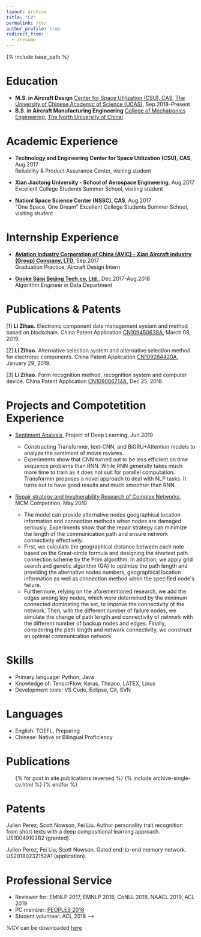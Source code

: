 ```yaml
---
layout: archive
title: "CV"
permalink: /cv/
author_profile: true
redirect_from:
  - /resume
---
```


{% include base_path %}


Education
======
* **M.S. in Aircraft Design** [Center for Space Utilization (CSU), CAS](http://www.csu.cas.cn/), [The University of Chinese Academic of Science (UCAS)](http://www.ucas.ac.cn/), Sep.2018-Present
* **B.S. in Aircraft Manufacturing Engineering** [College of Mechatronics Engineering](http://jdgc.nuc.edu.cn/#tips), [The North University of Chinal](http://www.nuc.edu.cn/)

Academic Experience
======
* **Technology and Engineering Center for Space Utilization (CSU), CAS**, Aug.2017<br />
Reliability \& Product Assurance Center, visiting student

* **Xian Jiaotong University - School of Aerospace Engineering**, Aug.2017<br />
Excellent College Students Summer School, visiting student

* **Nationl Space Science Center (NSSC), CAS**, Aug.2017<br />
"One Space, One Dream" Excellent College Students Summer School, visiting student

Internship Experience
======
* **[Aviation Industry Corporation of China (AVIC) - Xian Aircraft industry (Group) Company, LTD](http://www.avic.com/)**, Sep.2017<br />
Graduation Practice, Aircraft Design Intern

* **[Guoke Saisi Beijing Tech.co, Ltd.](https://www.cissdata.com/)**, Dec.2017-Aug.2018<br />
Algorithm Engineer in Data Department

Publications & Patents
======
[1] **Li Zihao.**  Electronic component data management system and method based on blockchain. China Patent Application [CN109450638A](http://pss-system.cnipa.gov.cn/sipopublicsearch/patentsearch/showViewList-jumpToView.shtml), March 08, 2019.

[2] **Li Zihao.**  Alternative selection system and alternative selection method for electronic components. China Patent Application [CN109284420A](http://pss-system.cnipa.gov.cn/sipopublicsearch/patentsearch/showViewList-jumpToView.shtml), January 29, 2019.

[3] **Li Zihao.**  Form recognition method, recognition system and computer device. China Patent Application [CN109086714A](http://pss-system.cnipa.gov.cn/sipopublicsearch/patentsearch/showViewList-jumpToView.shtml), Dec 25, 2018.

Projects and Compotetition Experience
======
* [Sentiment Analysis](https://github.com/PrideLee/sentiment-analysis), Project of Deep Learning, Jun.2019
  * Constructing Transformer, text-CNN, and BiGRU+Attention models to analyze the sentiment of movie reviews.
  * Experiments show that CNN turned out to be less efficient on time sequence problems than RNN. While RNN generally takes much more time to train as it does not suit for parallel computation. Transformer proposes a novel approach to deal with NLP tasks. It turns out to have good results and much smoother than RNN.

* [Repair strategy and Invulnerability Research of Complex Networks](https://github.com/PrideLee/The-Repair-strategy-and-Invulenrability-Research-of-Complex-Networks), MCM Competition, May.2019
  * The model can provide alternative nodes geographical location information and connection methods when nodes are damaged seriously. Experiments show that the repair strategy can minimize the length of the communication path and ensure network connectivity effectively.
  * First, we calculate the geographical distance between each note based on the Great-circle formula and designing the shortest path connection scheme by the Prim algorithm. In addition, we apply grid search and genetic algorithm (GA) to optimize the path length and providing the alternative nodes numbers, geographical location information as well as connection method when the specified node's failure.
  * Furthermore, relying on the aforementioned research, we add the edges among key nodes, which were determined by the minimum connected dominating the set, to improve the connectivity of the network. Then, with the different number of failure nodes, we simulate the change of path length and connectivity of network with the different number of backup nodes and edges. Finally, considering the path length and network connectivity, we construct an optimal communication network.


<!--
Awards and Additional Certificates
======
* Sept, 2018: <a href="http://ictir2018.org/stg.html#award"><u>ICTIR 2018 Best Short Paper Award</u></a>
* Dec, 2017: <a href="http://alta2017.alta.asn.au/index.html"><u>ALTA 2017 Best Poster Award</u></a>
* Nov, 2017: ALTA 2017 Student Scholarship
* Oct, 2017: Google PhD Travel Scholarship Award
* July, 2017: Best Paper Award, 5th Annual Doctoral Colloquium, School of Computing and Information Systems, The University of Melbourne
* Apr, 2017: Conference Travel Scholarship, The University of Melbourne
* Mar, 2017: Winning Team of Electronic Trading Challenge Hackathon
* Sept, 2016: Best Intern Presentation Award, Xerox Research Centre Europe
* July, 2016: SIGIR Travel Scholarship
* May, 2016: 3rd Prize, <a href="https://news.microsoft.com/en-au/2016/05/11/melbourne-university-holds-data-scientist-hackathon/"><u>Microsoft Data Science Student Challenge Hackathon</u></a>
* Feb, 2015 - Present: Australian Postgraduate Awards (APA Scholarship)
* Mar, 2013: IELTS Overall: 8.5/9.0 (listening: 8.5/9.0, reading: 9.0/9.0, sriting: 8.5/9.0, speaking: 7.0/9.0)
* Apr, 2011: Oracle Certified Professional, Java SE 6 Programmer
* Dec, 2009: Japanese Language Proficiency Test, Level 1 (Top Level)-->

Skills
======
* Primary language: Python, Java
* Knowledge of: TensorFlow, Keras, Theano, LATEX, Linux
* Development tools: VS Code, Eclipse, Git, SVN

Languages
======
* English: TOEFL, Preparing
* Chinese: Native or Bilingual Proficiency

Publications
======
  <ul>{% for post in site.publications reversed %}
    {% include archive-single-cv.html %}
  {% endfor %}</ul>

<!-- Talks
======
  <ul>{% for post in site.talks %}
    {% include archive-single-talk-cv.html %}
  {% endfor %}</ul>
  
Teaching
======
  <ul>{% for post in site.teaching %}
    {% include archive-single-cv.html %}
  {% endfor %}</ul> -->

Patents
======
Julien Perez, Scott Nowson, Fei Liu. Author personality trait recognition from short texts with a deep compositional learning approach. US10049103B2 (granted).

Julien Perez, Fei Liu, Scott Nowson. Gated end-to-end memory network. US20180232152A1 (application).

Professional Service
======
* Reviewer for: EMNLP 2017, EMNLP 2018, CoNLL 2018, NAACL 2019, ACL 2019
* PC member: <a href="https://peopleswksh.github.io/"><u>PEOPLES 2018</u></a>
* Student volunteer: ACL 2018
-->

%CV can be downloaded <a href="https://liufly.github.io/files/cv/cv.pdf"><u>here</u></a>

